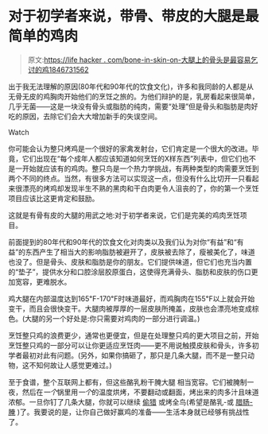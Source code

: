 # 对于初学者来说，带骨、带皮的大腿是最简单的鸡肉

> 原文:[https://life hacker . com/bone-in-skin-on-大腿上的骨头是最容易乞讨的鸡1846731562](https://lifehacker.com/bone-in-skin-on-thighs-are-the-easiest-chicken-for-beg-1846731562)

出于我无法理解的原因(80年代和90年代的饮食文化)，许多和我同龄的人都是从无骨无皮的鸡胸肉开始他们的烹饪之旅的。为他们辩护的是，乳房看起来很简单，几乎无菌——这是一块没有骨头或脂肪的纯肉，需要“处理”但是骨头和脂肪是肉好吃的原因，去除它们会大大增加新手的失误空间。

Watch

你可能会认为整只烤鸡是一个很好的家禽发射台，它们肯定是一个很大的改进。毕竟，它们出现在“每个成年人都应该知道如何烹饪的X样东西”列表中，但它们也不是一开始就应该有的鸡肉。整只鸟是一个热力学挑战，有两种类型的肉需要烹饪到两个不同的终点。当然，有很多方法可以实现这一点，但没有什么比切开一只看起来很漂亮的烤鸡却发现半生不熟的黑肉和干白肉更令人沮丧的了，你的第一个烹饪项目应该比这更肯定和鼓励。

这就是有骨有皮的大腿的用武之地:对于初学者来说，它们是完美的鸡肉烹饪项目。

前面提到的80年代和90年代的饮食文化对肉类以及我们认为对你“有益”和“有益”的东西产生了相当大的影响脂肪被避开了，皮肤被去除了，瘦被美化了，味道也没了。但是骨头、皮肤和脂肪是你的朋友。它们提供味道，但它们也充当内置的“垫子”，提供水分和口腔涂层胶原蛋白，这使得充满骨头、脂肪和皮肤的伤口更加宽容，更难脱水。

鸡大腿在内部温度达到165℉-170℉时味道最好，而鸡胸肉在155℉以上就会开始变干，而且会很快变干。大腿肉被厚厚的一层皮肤所掩盖，皮肤也会漂亮地变成棕色。(大腿的另一个好处是:你只需要对鸡肉的一部分进行调温。)

烹饪整只鸡的浪费更少，通常也更便宜，但是在处理整只鸡的更大项目之前，开始烹饪整只鸡的一部分可以让你更适应烹饪肉——更不用说触摸皮肤和骨头，许多初学者最初对此有问题。(另外，如果你搞砸了，那只是几条大腿，而不是一整只动物，这不知何故让人感觉更难过。)

至于食谱，整个互联网上都有，但这些酪乳粉干腌大腿 相当宽容。它们被腌制一夜，然后在*一个*锅里用*一个*的温度烘烤，不要翻动或翻面，烤出来的肉多汁且味道浓郁。一旦你钉了几条大腿，你就可以继续 [偷猎](https://skillet.lifehacker.com/maximize-a-chickens-meal-potential-by-poaching-it-first-1822353539) 或烤全鸟(希望是酪乳-或 [腊肠-腌](https://skillet.lifehacker.com/marinate-a-whole-chicken-in-labneh-1834555314) )了。我要说的是，让你自己做好赢鸡的准备——生活本身就已经够有挑战性了。